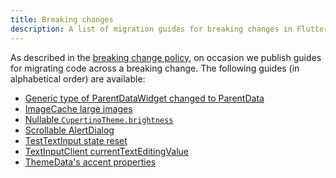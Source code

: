 ```yaml
---
title: Breaking changes
description: A list of migration guides for breaking changes in Flutter.
---
```


As described in the [breaking change policy],
on occasion we publish guides for migrating code
across a breaking change.
The following guides (in alphabetical order) are
available:

* [Generic type of ParentDataWidget changed to ParentData]
* [ImageCache large images]
* [Nullable `CupertinoTheme.brightness`]
* [Scrollable AlertDialog]
* [TestTextInput state reset]
* [TextInputClient currentTextEditingValue]
* [ThemeData's accent properties]

[breaking change policy]: /docs/resources/compatibility
[Generic type of ParentDataWidget changed to ParentData]: /docs/release/breaking-changes/parent-data-widget-generic-type
[ImageCache large images]: /docs/release/breaking-changes/imagecache-large-images
[Nullable `CupertinoTheme.brightness`]: /docs/release/breaking-changes/nullable-cupertinothemedata-brightness.md
[Scrollable AlertDialog]: /docs/release/breaking-changes/scrollable-alert-dialog
[TestTextInput state reset]: /docs/release/breaking-changes/test-text-input
[TextInputClient currentTextEditingValue]: /docs/release/breaking-changes/text-input-client-current-value
[ThemeData's accent properties]: /docs/release/breaking-changes/theme-data-accent-properties
